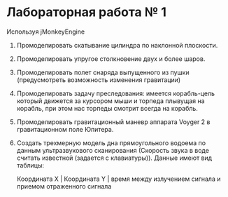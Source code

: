 # Лабораторная работа № 1

Используя jMonkeyEngine

1. Промоделировать скатывание цилиндра по наклонной плоскости.

2. Промоделировать упругое столкновение двух и более шаров.

3. Промоделировать полет снаряда выпущенного из пушки (предусмотреть возможность изменения гравитации)

4. Промоделировать задачу преследования: имеется корабль-цель который движется за курсором мыши и торпеда плывущая на корабль, при этом нас торпеды смотрит всегда на корабль.

5. Промоделировать гравитационный маневр аппарата Voyger 2 в гравитационном поле Юпитера.

6. Создать трехмерную модель дна прямоугольного водоема по данным ультразвукового сканирования (Скорость звука в воде считать известной (задается с клавиатуры)). Данные имеют вид таблицы:

    Координата X | Координата Y | время между излучением сигнала и приемом  отраженного сигнала
